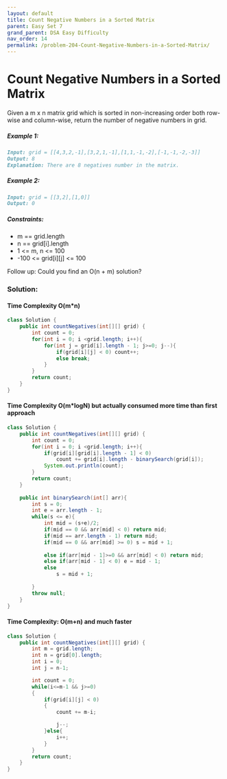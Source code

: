 ```yaml
---
layout: default
title: Count Negative Numbers in a Sorted Matrix
parent: Easy Set 7
grand_parent: DSA Easy Difficulty
nav_order: 14
permalink: /problem-204-Count-Negative-Numbers-in-a-Sorted-Matrix/
---
```

# Count Negative Numbers in a Sorted Matrix
Given a m x n matrix grid which is sorted in non-increasing order both row-wise and column-wise, return the number of negative numbers in grid.

##### Example 1:
```markdown
Input: grid = [[4,3,2,-1],[3,2,1,-1],[1,1,-1,-2],[-1,-1,-2,-3]]
Output: 8
Explanation: There are 8 negatives number in the matrix.
```
##### Example 2:
```markdown
Input: grid = [[3,2],[1,0]]
Output: 0
```
##### Constraints:
* m == grid.length
* n == grid[i].length
* 1 <= m, n <= 100
* -100 <= grid[i][j] <= 100

Follow up: Could you find an O(n + m) solution?

### Solution: 
#### Time Complexity O(m*n)
```java
class Solution {
    public int countNegatives(int[][] grid) {
        int count = 0;
        for(int i = 0; i <grid.length; i++){
            for(int j = grid[i].length - 1; j>=0; j--){
                if(grid[i][j] < 0) count++;
                else break;
            }
        }
        return count;
    }
}
```
#### Time Complexity O(m*logN) but actually consumed more time than first approach
```java
class Solution {
    public int countNegatives(int[][] grid) {
        int count = 0;
        for(int i = 0; i <grid.length; i++){
            if(grid[i][grid[i].length - 1] < 0)
                count += grid[i].length - binarySearch(grid[i]);
            System.out.println(count);
        }
        return count;
    }
    
    public int binarySearch(int[] arr){
        int s = 0;
        int e = arr.length - 1;
        while(s <= e){
            int mid = (s+e)/2;
            if(mid == 0 && arr[mid] < 0) return mid;
            if(mid == arr.length - 1) return mid;
            if(mid == 0 && arr[mid] >= 0) s = mid + 1;
            
            else if(arr[mid - 1]>=0 && arr[mid] < 0) return mid;
            else if(arr[mid - 1] < 0) e = mid - 1;
            else
                s = mid + 1;
            
        }
        throw null;
    }
}
```
#### Time Complexity: O(m+n) and much faster
```java
class Solution {
    public int countNegatives(int[][] grid) {
        int m = grid.length;
        int n = grid[0].length;
        int i = 0;
        int j = n-1;

        int count = 0; 
        while(i<=m-1 && j>=0)
        {
            if(grid[i][j] < 0)
            {
                count += m-i; 

                j--;
            }else{
                i++;
            }
        }
        return count;
    }
}
```

